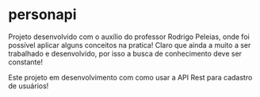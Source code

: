 # personapi

Projeto desenvolvido com o auxílio do professor Rodrigo Peleias, onde foi possível aplicar alguns conceitos na pratica! Claro que ainda a muito a ser trabalhado e desenvolvido, por isso a busca de conhecimento deve ser constante!

Este projeto em desenvolvimento com como usar a API Rest para cadastro de usuários!
